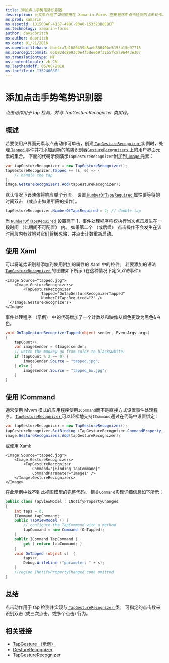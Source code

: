 ```yaml
---
title: 添加点击手势笔势识别器
description: 此文章介绍了如何使用在 Xamarin.Forms 应用程序中点击检测的点击动作。 与 TapGestureRecognizer 类实现 tap 检测。
ms.prod: xamarin
ms.assetid: 1D150BAF-4157-49BC-90A0-153323B8EBCF
ms.technology: xamarin-forms
author: davidbritch
ms.author: dabritch
ms.date: 01/21/2016
ms.openlocfilehash: bbe4ca7a1080459b8aeb33640be5158b15e97715
ms.sourcegitcommit: 66682dd8e93c0e4f5dee69f32b5fc5a96443e307
ms.translationtype: MT
ms.contentlocale: zh-CN
ms.lasthandoff: 06/08/2018
ms.locfileid: "35240660"
---
```

# <a name="adding-a-tap-gesture-gesture-recognizer"></a>添加点击手势笔势识别器

_点击动作用于 tap 检测，并与 TapGestureRecognizer 类实现。_

## <a name="overview"></a>概述

若要使用户界面元素与点击动作可单击，创建[ `TapGestureRecognizer` ](https://developer.xamarin.com/api/type/Xamarin.Forms.TapGestureRecognizer/)实例时，处理[ `Tapped` ](https://developer.xamarin.com/api/event/Xamarin.Forms.TapGestureRecognizer.Tapped/)事件并将添加到新的笔势识别器[`GestureRecognizers` ](https://developer.xamarin.com/api/property/Xamarin.Forms.View.GestureRecognizers/)上的用户界面元素的集合。 下面的代码示例演示`TapGestureRecognizer`附加到[ `Image` ](https://developer.xamarin.com/api/type/Xamarin.Forms.Image/)元素：

```csharp
var tapGestureRecognizer = new TapGestureRecognizer();
tapGestureRecognizer.Tapped += (s, e) => {
    // handle the tap
};
image.GestureRecognizers.Add(tapGestureRecognizer);
```

默认情况下该映像将响应单个分流。 设置[ `NumberOfTapsRequired` ](https://developer.xamarin.com/api/property/Xamarin.Forms.TapGestureRecognizer.NumberOfTapsRequired/)属性要等待的时间双击 （或点击如果所需的操作）。

```csharp
tapGestureRecognizer.NumberOfTapsRequired = 2; // double-tap
```

当[ `NumberOfTapsRequired` ](https://developer.xamarin.com/api/property/Xamarin.Forms.TapGestureRecognizer.NumberOfTapsRequired/)设置高于 1，事件处理程序将仅执行当次点击发生在一段时间 （此期间不可配置） 内。 如果第二个 （或后续） 点击操作不会发生在该时间段内有效地对它们将被忽略，并点击计数重新启动。

<a name="Using_Xaml" />

## <a name="using-xaml"></a>使用 Xaml

可以将笔势识别器添加到使用附加的属性的 Xaml 中的控件。 若要添加的语法[ `TapGestureRecognizer` ](https://developer.xamarin.com/api/type/Xamarin.Forms.TapGestureRecognizer/)的图像如下所示 (在这种情况下定义*双击*事件):

```xaml
<Image Source="tapped.jpg">
    <Image.GestureRecognizers>
        <TapGestureRecognizer
                Tapped="OnTapGestureRecognizerTapped"
                NumberOfTapsRequired="2" />
  </Image.GestureRecognizers>
</Image>
```

事件处理程序 （示例） 中的代码增加了一个计数器和映像从颜色更改为黑色&amp;白色。

```csharp
void OnTapGestureRecognizerTapped(object sender, EventArgs args)
{
    tapCount++;
    var imageSender = (Image)sender;
    // watch the monkey go from color to black&white!
    if (tapCount % 2 == 0) {
        imageSender.Source = "tapped.jpg";
    } else {
        imageSender.Source = "tapped_bw.jpg";
    }
}
```

## <a name="using-icommand"></a>使用 ICommand

通常使用 Mvvm 模式的应用程序使用`ICommand`而不是直接方式设置事件处理程序。 [ `TapGestureRecognizer` ](https://developer.xamarin.com/api/type/Xamarin.Forms.TapGestureRecognizer/)可以轻松地支持`ICommand`通过在代码中设置绑定：

```csharp
var tapGestureRecognizer = new TapGestureRecognizer();
tapGestureRecognizer.SetBinding (TapGestureRecognizer.CommandProperty, "TapCommand");
image.GestureRecognizers.Add(tapGestureRecognizer);
```

或使用 Xaml:

```xaml
<Image Source="tapped.jpg">
    <Image.GestureRecognizers>
        <TapGestureRecognizer
            Command="{Binding TapCommand}"
            CommandParameter="Image1" />
    </Image.GestureRecognizers>
</Image>
```

在此示例中找不到此视图模型的完整代码。 相关`Command`实现详细信息如下所示：

```csharp
public class TapViewModel : INotifyPropertyChanged
{
    int taps = 0;
    ICommand tapCommand;
    public TapViewModel () {
        // configure the TapCommand with a method
        tapCommand = new Command (OnTapped);
    }
    public ICommand TapCommand {
        get { return tapCommand; }
    }
    void OnTapped (object s)  {
        taps++;
        Debug.WriteLine ("parameter: " + s);
    }
    //region INotifyPropertyChanged code omitted
}
```

## <a name="summary"></a>总结

点击动作用于 tap 检测并实现与[ `TapGestureRecognizer` ](https://developer.xamarin.com/api/type/Xamarin.Forms.TapGestureRecognizer/)类。 可指定的点击数来识别双击 (或三次点击，或多个点击) 行为。


## <a name="related-links"></a>相关链接

- [TapGesture （示例）](https://developer.xamarin.com/samples/xamarin-forms/WorkingWithGestures/TapGesture/)
- [GestureRecognizer](https://developer.xamarin.com/api/type/Xamarin.Forms.GestureRecognizer/)
- [TapGestureRecognizer](https://developer.xamarin.com/api/type/Xamarin.Forms.TapGestureRecognizer/)

